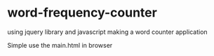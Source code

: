 # word-frequency-counter
using jquery library and javascript making a word counter application

Simple use the main.html in browser